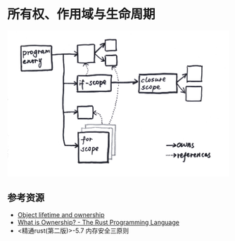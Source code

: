 # 所有权、作用域与生命周期

![Ownership](https://raw.githubusercontent.com/KuanHsiaoKuo/writing_materials/main/imgs/Ownership.jpeg)

<!--ts-->
<!--te-->

## 参考资源

- [Object lifetime and ownership](https://www.ditsing.com/object-lifetime-and-ownership/)
- [What is Ownership? - The Rust Programming Language](https://doc.rust-lang.org/book/ch04-01-what-is-ownership.html)
- <精通rust(第二版)>-5.7 内存安全三原则